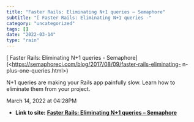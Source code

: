 ```yaml
---
title: "Faster Rails: Eliminating N+1 queries – Semaphore"
subtitle: "[ Faster Rails: Eliminating N+1 queries -"
category: "uncategorized"
tags: []
date: "2022-03-14"
type: "rain"
---
```

[ Faster Rails: Eliminating N+1 queries -
Semaphore](<https://semaphoreci.com/blog/2017/08/09/faster-rails-eliminating-
n-plus-one-queries.html>)

N+1 queries are making your Rails app painfully slow. Learn how to eliminate
them from your project.

March 14, 2022 at 04:28PM


* **Link to site:** **[Faster Rails: Eliminating N+1 queries – Semaphore](None)**